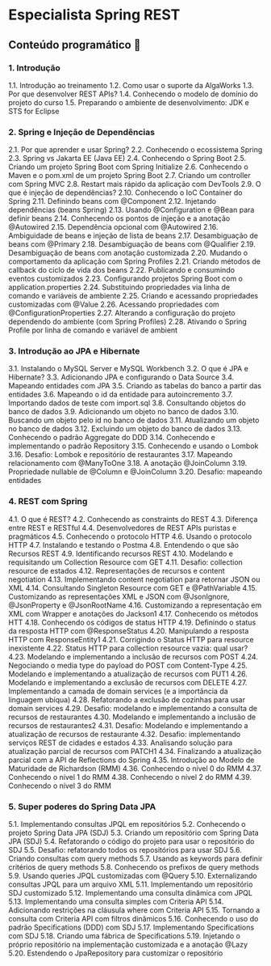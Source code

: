 # Especialista Spring REST

## Conteúdo programático 📖

### 1. Introdução

1.1. Introdução ao treinamento
1.2. Como usar o suporte da AlgaWorks
1.3. Por que desenvolver REST APIs?
1.4. Conhecendo o modelo de domínio do projeto do curso
1.5. Preparando o ambiente de desenvolvimento: JDK e STS for Eclipse

### 2. Spring e Injeção de Dependências

2.1. Por que aprender e usar Spring?
2.2. Conhecendo o ecossistema Spring
2.3. Spring vs Jakarta EE (Java EE)
2.4. Conhecendo o Spring Boot
2.5. Criando um projeto Spring Boot com Spring Initialize
2.6. Conhecendo o Maven e o pom.xml de um projeto Spring Boot
2.7. Criando um controller com Spring MVC
2.8. Restart mais rápido da aplicação com DevTools
2.9. O que é injeção de dependências?
2.10. Conhecendo o IoC Container do Spring
2.11. Definindo beans com @Component
2.12. Injetando dependências (beans Spring)
2.13. Usando @Configuration e @Bean para definir beans
2.14. Conhecendo os pontos de injeção e a anotação @Autowired
2.15. Dependência opcional com @Autowired
2.16. Ambiguidade de beans e injeção de lista de beans
2.17. Desambiguação de beans com @Primary
2.18. Desambiguação de beans com @Qualifier
2.19. Desambiguação de beans com anotação customizada
2.20. Mudando o comportamento da aplicação com Spring Profiles
2.21. Criando métodos de callback do ciclo de vida dos beans
2.22. Publicando e consumindo eventos customizados
2.23. Configurando projetos Spring Boot com o application.properties
2.24. Substituindo propriedades via linha de comando e variáveis de ambiente
2.25. Criando e acessando propriedades customizadas com @Value
2.26. Acessando propriedades com @ConfigurationProperties
2.27. Alterando a configuração do projeto dependendo do ambiente (com Spring Profiles)
2.28. Ativando o Spring Profile por linha de comando e variável de ambient

### 3. Introdução ao JPA e Hibernate
3.1. Instalando o MySQL Server e MySQL Workbench
3.2. O que é JPA e Hibernate?
3.3. Adicionando JPA e configurando o Data Source
3.4. Mapeando entidades com JPA
3.5. Criando as tabelas do banco a partir das entidades
3.6. Mapeando o id da entidade para autoincremento
3.7. Importando dados de teste com import.sql
3.8. Consultando objetos do banco de dados
3.9. Adicionando um objeto no banco de dados
3.10. Buscando um objeto pelo id no banco de dados
3.11. Atualizando um objeto no banco de dados
3.12. Excluindo um objeto do banco de dados
3.13. Conhecendo o padrão Aggregate do DDD
3.14. Conhecendo e implementando o padrão Repository
3.15. Conhecendo e usando o Lombok
3.16. Desafio: Lombok e repositório de restaurantes
3.17. Mapeando relacionamento com @ManyToOne
3.18. A anotação @JoinColumn
3.19. Propriedade nullable de @Column e @JoinColumn
3.20. Desafio: mapeando entidades

### 4. REST com Spring
4.1. O que é REST?
4.2. Conhecendo as constraints do REST
4.3. Diferença entre REST e RESTful
4.4. Desenvolvedores de REST APIs puristas e pragmáticos
4.5. Conhecendo o protocolo HTTP
4.6. Usando o protocolo HTTP
4.7. Instalando e testando o Postma
4.8. Entendendo o que são Recursos REST
4.9. Identificando recursos REST
4.10. Modelando e requisitando um Collection Resource com GET
4.11. Desafio: collection resource de estados
4.12. Representações de recursos e content negotiation
4.13. Implementando content negotiation para retornar JSON ou XML
4.14. Consultando Singleton Resource com GET e @PathVariable
4.15. Customizando as representações XML e JSON com @JsonIgnore, @JsonProperty e @JsonRootName
4.16. Customizando a representação em XML com Wrapper e anotações do Jackson1
4.17. Conhecendo os métodos HTT
4.18. Conhecendo os códigos de status HTTP
4.19. Definindo o status da resposta HTTP com @ResponseStatus
4.20. Manipulando a resposta HTTP com ResponseEntity1
4.21. Corrigindo o Status HTTP para resource inexistente
4.22. Status HTTP para collection resource vazia: qual usar?
4.23. Modelando e implementando a inclusão de recursos com POST
4.24. Negociando o media type do payload do POST com Content-Type
4.25. Modelando e implementando a atualização de recursos com PUT1
4.26. Modelando e implementando a exclusão de recursos com DELETE
4.27. Implementando a camada de domain services (e a importância da linguagem ubíqua)
4.28. Refatorando a exclusão de cozinhas para usar domain services
4.29. Desafio: modelando e implementando a consulta de recursos de restaurantes
4.30. Modelando e implementando a inclusão de recursos de restaurantes2
4.31. Desafio: Modelando e implementando a atualização de recursos de restaurante
4.32. Desafio: implementando serviços REST de cidades e estados
4.33. Analisando solução para atualização parcial de recursos com PATCH1
4.34. Finalizando a atualização parcial com a API de Reflections do Spring
4.35. Introdução ao Modelo de Maturidade de Richardson (RMM)
4.36. Conhecendo o nível 0 do RMM
4.37. Conhecendo o nível 1 do RMM
4.38. Conhecendo o nível 2 do RMM
4.39. Conhecendo o nível 3 do RMM

### 5. Super poderes do Spring Data JPA

5.1. Implementando consultas JPQL em repositórios
5.2. Conhecendo o projeto Spring Data JPA (SDJ)
5.3. Criando um repositório com Spring Data JPA (SDJ)
5.4. Refatorando o código do projeto para usar o repositório do SDJ
5.5. Desafio: refatorando todos os repositórios para usar SDJ
5.6. Criando consultas com query methods
5.7. Usando as keywords para definir critérios de query methods
5.8. Conhecendo os prefixos de query methods
5.9. Usando queries JPQL customizadas com @Query
5.10. Externalizando consultas JPQL para um arquivo XML
5.11. Implementando um repositório SDJ customizado
5.12. Implementando uma consulta dinâmica com JPQL
5.13. Implementando uma consulta simples com Criteria API
5.14. Adicionando restrições na cláusula where com Criteria API
5.15. Tornando a consulta com Criteria API com filtros dinâmicos
5.16. Conhecendo o uso do padrão Specifications (DDD) com SDJ
5.17. Implementando Specifications com SDJ
5.18. Criando uma fábrica de Specifications
5.19. Injetando o próprio repositório na implementação customizada e a anotação @Lazy
5.20. Estendendo o JpaRepository para customizar o repositório